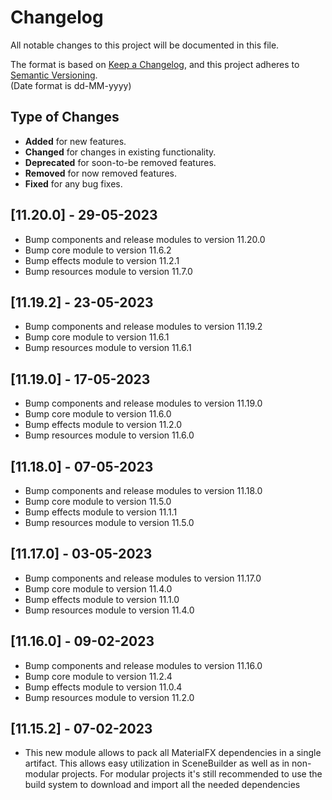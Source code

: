 # Changelog

All notable changes to this project will be documented in this file.

The format is based on [Keep a Changelog](https://keepachangelog.com/en/1.0.0/), and this project adheres
to [Semantic Versioning](https://semver.org/spec/v2.0.0.html).  
(Date format is dd-MM-yyyy)

## Type of Changes

- **Added** for new features.
- **Changed** for changes in existing functionality.
- **Deprecated** for soon-to-be removed features.
- **Removed** for now removed features.
- **Fixed** for any bug fixes.

[//]: ##[Unreleased]

## [11.20.0] - 29-05-2023

- Bump components and release modules to version 11.20.0
- Bump core module to version 11.6.2
- Bump effects module to version 11.2.1
- Bump resources module to version 11.7.0

## [11.19.2] - 23-05-2023

- Bump components and release modules to version 11.19.2
- Bump core module to version 11.6.1
- Bump resources module to version 11.6.1

## [11.19.0] - 17-05-2023

- Bump components and release modules to version 11.19.0
- Bump core module to version 11.6.0
- Bump effects module to version 11.2.0
- Bump resources module to version 11.6.0

## [11.18.0] - 07-05-2023

- Bump components and release modules to version 11.18.0
- Bump core module to version 11.5.0
- Bump effects module to version 11.1.1
- Bump resources module to version 11.5.0

## [11.17.0] - 03-05-2023

- Bump components and release modules to version 11.17.0
- Bump core module to version 11.4.0
- Bump effects module to version 11.1.0
- Bump resources module to version 11.4.0

## [11.16.0] - 09-02-2023

- Bump components and release modules to version 11.16.0
- Bump core module to version 11.2.4
- Bump effects module to version 11.0.4
- Bump resources module to version 11.2.0

## [11.15.2] - 07-02-2023

- This new module allows to pack all MaterialFX dependencies in a single artifact. This allows easy utilization in
  SceneBuilder as well as in non-modular projects. For modular projects it's still recommended to use the build system
  to download and import all the needed dependencies